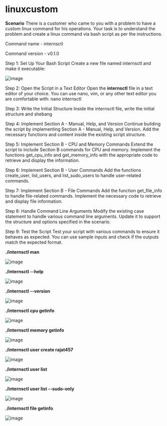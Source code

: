 # linuxcustom

**Scenario** There is a customer who came to you with a problem to have a custom linux
command for his operations. Your task is to understand the problem and create a linux
command via bash script as per the instructions.

Command name - internsctl

Command version - v0.1.0

Step 1: Set Up Your Bash Script
Create a new file named internsctl and make it executable:

![image](https://github.com/rajat457/linuxcustom/assets/91472404/2e4a6c3b-c9a8-40b7-8d27-8162f782865f)

Step 2: Open the Script in a Text Editor
Open the **internsctl** file in a text editor of your choice. You can use nano, vim, or any other text editor you are comfortable with:
nano internsctl

Step 3: Write the Initial Structure
Inside the internsctl file, write the initial structure and shebang

Step 4: Implement Section A - Manual, Help, and Version
Continue building the script by implementing Section A - Manual, Help, and Version. Add the necessary functions and content inside the existing script structure.

Step 5: Implement Section B - CPU and Memory Commands
Extend the script to include Section B commands for CPU and memory. Implement the functions get_cpu_info and get_memory_info with the appropriate code to retrieve and display the information.

Step 6: Implement Section B - User Commands
Add the functions create_user, list_users, and list_sudo_users to handle user-related commands.

Step 7: Implement Section B - File Commands
Add the function get_file_info to handle file-related commands. Implement the necessary code to retrieve and display file information.

Step 8: Handle Command Line Arguments
Modify the existing case statement to handle various command line arguments. Update it to support the structure and options specified in the scenario.

Step 9: Test the Script
Test your script with various commands to ensure it behaves as expected. You can use sample inputs and check if the outputs match the expected format.

**./internsctl man**

![image](https://github.com/rajat457/linuxcustom/assets/91472404/72da20ae-cb09-4262-8a16-bd5238563061)

**./internsctl --help**

![image](https://github.com/rajat457/linuxcustom/assets/91472404/37a852d6-21ab-44f0-b4d0-ef2a20a7db69)

**./internsctl --version**

![image](https://github.com/rajat457/linuxcustom/assets/91472404/383127c2-6936-4fdb-93e1-bafa93389fe7)

**./internsctl cpu getinfo**

![image](https://github.com/rajat457/linuxcustom/assets/91472404/0a0ce1a5-89b1-4967-893f-d500d640f82a)

**./internsctl memory getinfo**

![image](https://github.com/rajat457/linuxcustom/assets/91472404/074aa5f1-4f6b-4827-99fc-cf37e5a7961f)

**./internsctl user create rajat457**

![image](https://github.com/rajat457/linuxcustom/assets/91472404/b56b3d07-2da6-454b-ba46-11007a2bd3ab)

**./internsctl user list**

![image](https://github.com/rajat457/linuxcustom/assets/91472404/c257e23e-e3ff-43d2-9ba0-1799edc595ce)

**./internsctl user list --sudo-only**

![image](https://github.com/rajat457/linuxcustom/assets/91472404/76703fdd-1f20-445b-b1b1-04cae0c13a38)

**./internsctl file getinfo <file-name>**

![image](https://github.com/rajat457/linuxcustom/assets/91472404/2bc717ab-0fea-4187-ba50-1204087bf602)
